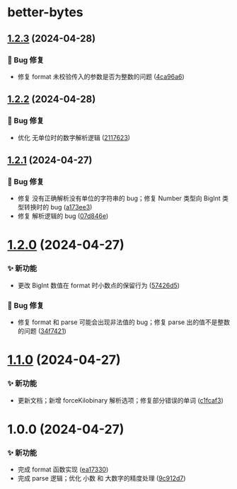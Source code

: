 # better-bytes

## [1.2.3](https://github.com/CaoMeiYouRen/better-bytes/compare/v1.2.2...v1.2.3) (2024-04-28)


### 🐛 Bug 修复

* 修复 format 未校验传入的参数是否为整数的问题 ([4ca96a6](https://github.com/CaoMeiYouRen/better-bytes/commit/4ca96a6))

## [1.2.2](https://github.com/CaoMeiYouRen/better-bytes/compare/v1.2.1...v1.2.2) (2024-04-28)


### 🐛 Bug 修复

* 优化 无单位时的数字解析逻辑 ([2117623](https://github.com/CaoMeiYouRen/better-bytes/commit/2117623))

## [1.2.1](https://github.com/CaoMeiYouRen/better-bytes/compare/v1.2.0...v1.2.1) (2024-04-27)


### 🐛 Bug 修复

* 修复 没有正确解析没有单位的字符串的 bug；修复 Number 类型向 BigInt 类型转换时的 bug ([a173ee3](https://github.com/CaoMeiYouRen/better-bytes/commit/a173ee3))
* 修复 解析逻辑的 bug ([07d846e](https://github.com/CaoMeiYouRen/better-bytes/commit/07d846e))

# [1.2.0](https://github.com/CaoMeiYouRen/better-bytes/compare/v1.1.0...v1.2.0) (2024-04-27)


### ✨ 新功能

* 更改 BigInt 数值在 format 时小数点的保留行为 ([57426d5](https://github.com/CaoMeiYouRen/better-bytes/commit/57426d5))


### 🐛 Bug 修复

* 修复 format 和 parse 可能会出现非法值的 bug；修复 parse 出的值不是整数的问题 ([34f7421](https://github.com/CaoMeiYouRen/better-bytes/commit/34f7421))

# [1.1.0](https://github.com/CaoMeiYouRen/better-bytes/compare/v1.0.0...v1.1.0) (2024-04-27)


### ✨ 新功能

* 更新文档；新增 forceKilobinary 解析选项；修复部分错误的单词 ([c1fcaf3](https://github.com/CaoMeiYouRen/better-bytes/commit/c1fcaf3))

# 1.0.0 (2024-04-27)


### ✨ 新功能

* 完成 format 函数实现 ([ea17330](https://github.com/CaoMeiYouRen/better-bytes/commit/ea17330))
* 完成 parse 逻辑；优化 小数 和 大数字的精度处理 ([9c912d7](https://github.com/CaoMeiYouRen/better-bytes/commit/9c912d7))
